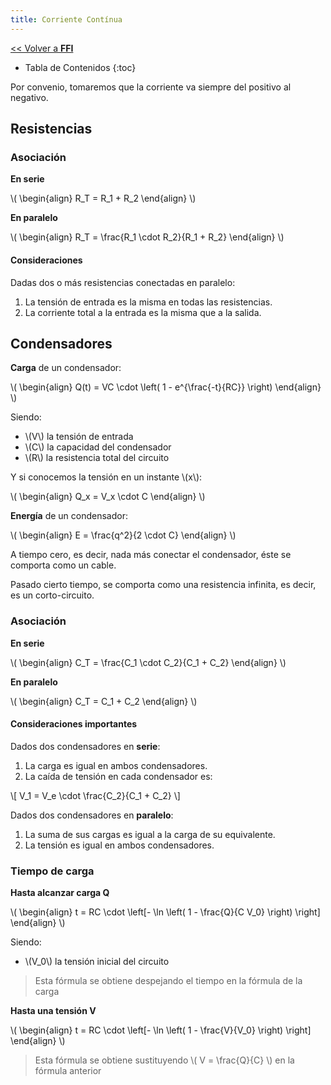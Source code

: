 ```yaml
---
title: Corriente Contínua
---
```


[&lt;&lt; Volver a **FFI**](../ffi.md)

* Tabla de Contenidos
{:toc}

Por convenio, tomaremos que la corriente va siempre del positivo al negativo.

## Resistencias

### Asociación

**En serie**

\\( \begin{align}
  R_T = R_1 + R_2
\end{align} \\)

**En paralelo**

\\( \begin{align}
  R_T = \frac{R_1 \cdot R_2}{R_1 + R_2}
\end{align} \\)

#### Consideraciones

Dadas dos o más resistencias conectadas en paralelo:

1. La tensión de entrada es la misma en todas las resistencias.
2. La corriente total a la entrada es la misma que a la salida.

## Condensadores

**Carga** de un condensador:

\\( \begin{align}
  Q(t) = VC \cdot \left( 1 - e^{\frac{-t}{RC}} \right)
\end{align} \\)

Siendo:

* \\(V\\) la tensión de entrada
* \\(C\\) la capacidad del condensador
* \\(R\\) la resistencia total del circuito

Y si conocemos la tensión en un instante \\(x\\):

\\( \begin{align}
  Q_x = V_x \cdot C
\end{align} \\)

**Energía** de un condensador:

\\( \begin{align}
  E = \frac{q^2}{2 \cdot C}
\end{align} \\)

A tiempo cero, es decir, nada más conectar el condensador, éste se comporta como un cable.

Pasado cierto tiempo, se comporta como una resistencia infinita, es decir, es un corto-circuito.

### Asociación

**En serie**

\\( \begin{align}
  C_T = \frac{C_1 \cdot C_2}{C_1 + C_2}
\end{align} \\)

**En paralelo**

\\( \begin{align}
  C_T = C_1 + C_2
\end{align} \\)

#### Consideraciones importantes

Dados dos condensadores en **serie**:

1. La carga es igual en ambos condensadores.
2. La caída de tensión en cada condensador es:

\\[ V_1 = V_e \cdot \frac{C_2}{C_1 + C_2} \\]

Dados dos condensadores en **paralelo**:

1. La suma de sus cargas es igual a la carga de su equivalente.
2. La tensión es igual en ambos condensadores.

### Tiempo de carga

**Hasta alcanzar carga Q**

\\( \begin{align}
  t = RC \cdot \left[- \ln \left( 1 - \frac{Q}{C V_0} \right) \right]
\end{align} \\)

Siendo:

* \\(V_0\\) la tensión inicial del circuito

> Esta fórmula se obtiene despejando el tiempo en la fórmula de la carga

**Hasta una tensión V**

\\( \begin{align}
  t = RC \cdot \left[- \ln \left( 1 - \frac{V}{V_0} \right) \right]
\end{align} \\)

> Esta fórmula se obtiene sustituyendo \\( V = \frac{Q}{C} \\) en la fórmula anterior
